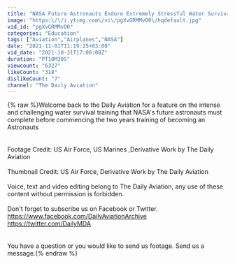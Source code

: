 ```yaml
---
title: "NASA Future Astronauts Endure Extremely Stressful Water Survival Training"
image: "https:\/\/i.ytimg.com\/vi\/pgXvGRMMvO0\/hqdefault.jpg"
vid_id: "pgXvGRMMvO0"
categories: "Education"
tags: ["Aviation","Airplanes","NASA"]
date: "2021-11-01T11:19:25+03:00"
vid_date: "2021-10-31T17:06:08Z"
duration: "PT10M30S"
viewcount: "6327"
likeCount: "318"
dislikeCount: "7"
channel: "The Daily Aviation"
---
```

{% raw %}Welcome back to the Daily Aviation for a feature on the intense and challenging water survival training that NASA's future astronauts must complete before commencing the two years training of becoming an Astronauts<br /><br /><br />Footage Credit: US Air Force, US Marines ,Derivative Work by The Daily Aviation<br /><br />Thumbnail Credit: US Air Force, Derivative Work by The Daily Aviation <br /><br />Voice, text and video editing belong to The Daily Aviation, any use of these content without permission is forbidden.<br /><br />Don't forget to subscribe us on Facebook or Twitter. <br /><a rel="nofollow" target="blank" href="https://www.facebook.com/DailyAviationArchive">https://www.facebook.com/DailyAviationArchive</a><br /><a rel="nofollow" target="blank" href="https://twitter.com/DailyMDA">https://twitter.com/DailyMDA</a><br /><br /><br />You have a question or you would like to send us footage. Send us a message.{% endraw %}
